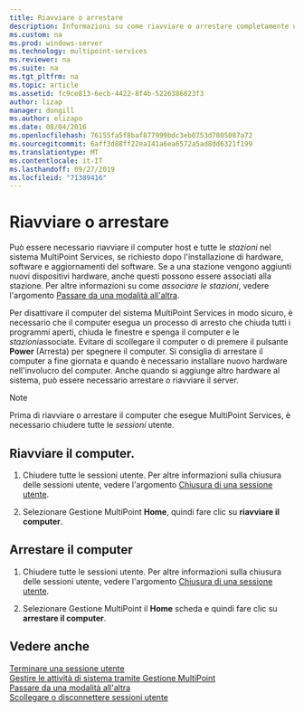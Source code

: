 ```yaml
---
title: Riavviare o arrestare
description: Informazioni su come riavviare o arrestare completamente un sistema in MultiPoint Services
ms.custom: na
ms.prod: windows-server
ms.technology: multipoint-services
ms.reviewer: na
ms.suite: na
ms.tgt_pltfrm: na
ms.topic: article
ms.assetid: fc9ce813-6ecb-4422-8f4b-5226386823f3
author: lizap
manager: dongill
ms.author: elizapo
ms.date: 08/04/2016
ms.openlocfilehash: 76155fa5f8baf877999bdc3eb0753d7805087a72
ms.sourcegitcommit: 6aff3d88ff22ea141a6ea6572a5ad8dd6321f199
ms.translationtype: MT
ms.contentlocale: it-IT
ms.lasthandoff: 09/27/2019
ms.locfileid: "71389416"
---
```

# <a name="restart-or-shut-down"></a>Riavviare o arrestare
Può essere necessario riavviare il computer host e tutte le *stazioni* nel sistema MultiPoint Services, se richiesto dopo l'installazione di hardware, software e aggiornamenti del software. Se a una stazione vengono aggiunti nuovi dispositivi hardware, anche questi possono essere associati alla stazione. Per altre informazioni su come *associare le stazioni*, vedere l'argomento [Passare da una modalità all'altra](Switch-Between-Modes.md).  
  
Per disattivare il computer del sistema MultiPoint Services in modo sicuro, è necessario che il computer esegua un processo di arresto che chiuda tutti i programmi aperti, chiuda le finestre e spenga il computer e le *stazioni*associate. Evitare di scollegare il computer o di premere il pulsante **Power** (Arresta) per spegnere il computer. Si consiglia di arrestare il computer a fine giornata e quando è necessario installare nuovo hardware nell'involucro del computer.  Anche quando si aggiunge altro hardware al sistema, può essere necessario arrestare o riavviare il server.  
  
> [!NOTE]  
> Prima di riavviare o arrestare il computer che esegue MultiPoint Services, è necessario chiudere tutte le *sessioni* utente.  
  
## <a name="restart-the-computer"></a>Riavviare il computer.  
  
1.  Chiudere tutte le sessioni utente. Per altre informazioni sulla chiusura delle sessioni utente, vedere l'argomento [Chiusura di una sessione utente](End-a-User-Session.md).  
  
2.  Selezionare Gestione MultiPoint **Home**, quindi fare clic su **riavviare il computer**.  
  
## <a name="shut-down-the-computer"></a>Arrestare il computer  
  
1.  Chiudere tutte le sessioni utente. Per altre informazioni sulla chiusura delle sessioni utente, vedere l'argomento [Chiusura di una sessione utente](End-a-User-Session.md).  
  
2.  Selezionare Gestione MultiPoint il **Home** scheda e quindi fare clic su **arrestare il computer**.  
  
## <a name="see-also"></a>Vedere anche  
[Terminare una sessione utente](End-a-User-Session.md)  
[Gestire le attività di sistema tramite Gestione MultiPoint](Manage-System-Tasks-Using-MultiPoint-Manager.md)  
[Passare da una modalità all'altra](Switch-Between-Modes.md)  
[Scollegare o disconnettere sessioni utente](Log-off-or-Disconnect-User-Sessions.md)